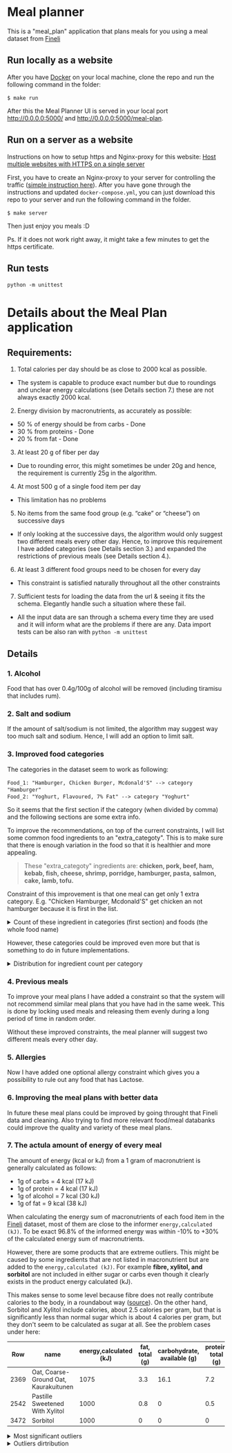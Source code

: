 # Meal planner 
This is a "meal_plan" application that plans meals for you using a meal dataset from [Fineli](https://fineli.fi/fineli/en/elintarvikkeet/resultset.csv)

## Run locally as a website
After you have [Docker](https://www.docker.com/get-started) on your local machine, clone the repo and run the following command in the folder:
```
$ make run
```
After this the Meal Planner UI is served in your local port http://0.0.0.0:5000/ and http://0.0.0.0:5000/meal-plan.

## Run on a server as a website
Instructions on how to setup https and Nginx-proxy for this website:
[Host multiple websites with HTTPS on a single server](https://medium.com/@francoisromain/host-multiple-websites-with-https-inside-docker-containers-on-a-single-server-18467484ab95)

First, you have to create an Nginx-proxy to your server for controlling the traffic ([simple instruction here](https://medium.com/@francoisromain/host-multiple-websites-with-https-inside-docker-containers-on-a-single-server-18467484ab95)). After you have gone through the instructions and updated `docker-compose.yml`, you can just download this repo to your server and run the following command in the folder.
```
$ make server
```

Then just enjoy you meals :D

Ps. If it does not work right away, it might take a few minutes to get the https certificate.


## Run tests
```
python -m unittest
```


# Details about the Meal Plan application

## Requirements:
1. Total calories per day should be as close to 2000 kcal as possible. 
- The system is capable to produce exact number but due to roundings and unclear energy calculations (see Details section 7.) these are not always exactly 2000 kcal.
2. Energy division by macronutrients, as accurately as possible:
- 50 % of energy should be from carbs - Done
- 30 % from proteins - Done
- 20 % from fat - Done
3. At least 20 g of fiber per day
- Due to rounding error, this might sometimes be under 20g and hence, the requirement is currently 25g in the algorithm.
4. At most 500 g of a single food item per day
- This limitation has no problems
5. No items from the same food group (e.g. “cake” or “cheese”) on successive days 
- If only looking at the successive days, the algorithm would only suggest two different meals every other day. Hence, to improve this requirement I have added categories (see Details section 3.) and expanded the restrictions of previous meals (see Details section 4.).
6. At least 3 different food groups need to be chosen for every day
- This constraint is satisfied naturally throughout all the other constraints
 
7. Sufficient tests for loading the data from the url & seeing it fits the schema. Elegantly handle such a situation where these fail.
- All the input data are san through a schema every time they are used and it will inform what are the problems if there are any. Data import tests can be also ran with `python -m unittest`

## Details
### 1. Alcohol
Food that has over 0.4g/100g of alcohol will be removed (including tiramisu that includes rum).

### 2. Salt and sodium
If the amount of salt/sodium is not limited, the algorithm may suggest way too much salt and sodium. Hence, I will add an option to limit salt.

### 3. Improved food categories
The categories in the dataset seem to work as following:
```
Food_1: "Hamburger, Chicken Burger, Mcdonald'S" --> category "Hamburger"
Food_2: "Yoghurt, Flavoured, 7% Fat" --> category "Yoghurt"
```
So it seems that the first section if the category (when divided by comma) and the following sections are some extra info.

To improve the recommendations, on top of the current constraints, I will list some common food ingredients to an "extra_categoty". This is to make sure that there is enough variation in the food so that it is healthier and more appealing. 
> These "extra_categoty" ingredients are: __chicken, pork, beef, ham, kebab, fish, cheese, shrimp, porridge, hamburger, pasta, salmon, cake, lamb, tofu.__

Constraint of this improvement is that one meal can get only 1 extra category. E.g. "Chicken Hamburger, Mcdonald'S" get chicken an not hamburger because it is first in the list.

<details>
<summary>Count of these ingredient in categories (first section) and foods (the whole food name)</summary>

Ingredient | Category count this occurs | Food count this occurs |
----------|----|-----|
chicken   | 80 | 125 |
beef      | 78 | 142 |
pork      | 54 | 106 |
cheese    | 44 | 108 |
cake      | 38 | 118 |
fish      | 37 | 83  |
porridge  | 33 | 81  |
ham       | 26 | 40  |
pasta     | 22 | 47  |
shrimp    | 14 | 15  |
salmon    | 19 | 34  |
hamburger | 10 | 39  |
lamb      | 10 | 16  |
tofu      | 9  | 11  |
kebab     | 6  | 7   |

</details>

However, these categories could be improved even more but that is something to do in future implementations.

<details>
<summary>Distribution for ingredient count per category</summary>

![ingredient_count_per_category](./tests/assets/analytics_of_input_data/ingredient_count_per_category.png)

</details>

### 4. Previous meals
To improve your meal plans I have added a constraint so that the system will not recommend similar meal plans that you have had in the same week. This is done by locking used meals and releasing them evenly during a long period of time in random order.

Without these improved constraints, the meal planner will suggest two different meals every other day.

### 5. Allergies
Now I have added one optional allergy constraint which gives you a possibility to rule out any food that has Lactose.

### 6. Improving the meal plans with better data
In future these meal plans could be improved by going throught that Fineli data and cleaning. Also trying to find more relevant food/meal databanks could improve the quality and variety of these meal plans.

### 7. The actula amount of energy of every meal
The amount of energy (kcal or kJ) from a 1 gram of macronutrient is generally calculated as follows:
- 1g of carbs = 4 kcal (17 kJ)
- 1g of protein = 4 kcal (17 kJ)
- 1g of alcohol = 7 kcal (30 kJ) 
- 1g of fat = 9 kcal (38 kJ)

When calculating the energy sum of macronutrients of each food item in the [Fineli](https://fineli.fi/fineli/en/elintarvikkeet/resultset.csv) dataset, most of them are close to the informer `energy,calculated (kJ)`. To be exact 96.8% of the informed energy was within -10% to +30% of the calculated energy sum of macronutrients. 

However, there are some products that are extreme outliers. This might be caused by some ingredients that are not listed in macronutrient but are added to the `energy,calculated (kJ)`. For example **fibre, xylitol, and sorbitol** are not included in either sugar or carbs even though it clearly exists in the product energy calculated (kJ).

This makes sense to some level because fibre does not really contribute calories to the body, in a roundabout way ([source](https://www.ncbi.nlm.nih.gov/pubmed/30805214)).  On the other hand, Sorbitol and Xylitol include calories, about 2.5 calories per gram, but that is significantly less than normal sugar which is about 4 calories per gram, but they don't seem to be calculated as sugar at all. See the problem cases under here:

Row |                           name  |energy,calculated (kJ) | fat, total (g) | carbohydrate, available (g) | protein, total (g) | fibre, total (g) | sugars, total (g) | alcohol (g)|
----|---------------------------------|-----------------------|----------------|-----------------------------|--------------------|------------------|-------------------|------------|
2369|Oat, Coarse-Ground Oat, Kaurakuitunen |             1075 |            3.3 |                        16.1 |                7.2 |             69.7 |               0.6 |           0|
2542|Pastille Sweetened With Xylitol  |                  1000 |            0.8 |                           0 |                0.5 |                0 |                 0 |           0|
3472|Sorbitol                         |                  1000 |              0 |                           0 |                  0 |                0 |                 0 |           0|

<details>
<summary>Most significant outliers</summary>

Row  |                                               name | energy,calculated (kJ) | fat, total (g) | carbohydrate, available (g) | protein, total (g) | fibre, total (g) | sugars, total (g) | alcohol (g) | energy / sum of macronutrients |
-----|----------------------------------------------------|------------------------|----------------|-----------------------------|--------------------|------------------|-------------------|-------------|-------------|
3074 |               Rowanberry, Dried, Rowanberry Powder |                   1103 |            6.9 |                         8.2 |                8.8 |             50.3 |               7.5 |           0 |  2.001089   |
2369 |              Oat, Coarse-Ground Oat, Kaurakuitunen |                   1075 |            3.3 |                        16.1 |                7.2 |             69.7 |               0.6 |           0 |  2.061361   |
3382 |                             Seaweed, Wakame, Dried |                    696 |            2.0 |                           0 |               14.4 |             47.1 |                 0 |           0 |  2.169576   |
941  |               Chokeberry, Dried, Chokeberry Powder |                   1013 |            2.4 |                        16.3 |                5.1 |             49.1 |              14.9 |           0 |  2.226374   |
2502 |                                            Parsley |                    114 |            0.2 |                         1.1 |                1.4 |              8.0 |               0.8 |           0 |  2.275449   |
3075 |                                 Rowanberry, Sorbus |                    313 |            1.2 |                         4.2 |                1.1 |              6.5 |               4.1 |           0 |  2.306559   |
972  |                             Coffee, Instant, Drink |                      4 |           <0.1 |                        <0.1 |                0.1 |                0 |                 0 |           0 |  2.352941   |
1736 |                                Lemon, Without Skin |                    138 |            0.2 |                         2.2 |                0.6 |              2.8 |               2.2 |           0 |  2.500000   |
1614 |                                Jerusalem Artichoke |                    218 |            0.1 |                         2.9 |                1.8 |             16.4 |               2.8 |           0 |  2.604540   |
1737 |                                   Lemon, With Skin |                     90 |            0.1 |                         1.4 |                0.4 |              1.8 |               1.4 |           0 |  2.616279   |
1739 |                Lemon Juice, Unsweetened, Undiluted |                     91 |              0 |                         1.6 |                0.3 |              0.1 |               1.6 |           0 |  2.817337   |
2543 |   Pastille Sweetened With Xylitol, Added Vitamin C |                    974 |            0.8 |                         8.0 |                1.1 |                0 |               8.0 |           0 |  5.262021   |
3939 |                              Vinegar, Wine Vinegar |                     86 |              0 |                         0.5 |                  0 |                0 |               0.5 |           0 | 10.117647   |
2791 |                                     Psyllium Husks |                    728 |            0.6 |                           0 |                1.5 |             85.0 |                 0 |           0 | 15.072464   |
3938 |                                            Vinegar |                    138 |              0 |                         0.5 |                  0 |                0 |               0.5 |           0 | 16.235294   |
1406 |                             Full- Xylitol Pastille |                    937 |            0.8 |                           0 |                0.5 |                0 |                 0 |           0 | 24.087404   |
2542 |                    Pastille Sweetened With Xylitol |                   1000 |            0.8 |                           0 |                0.5 |                0 |                 0 |           0 | 25.706941   |
3300 |              Salty Liqourice Pastille, Unsweetened |                    799 |            0.2 |                           0 |                0.1 |              NaN |                 0 |           0 | 85.913978   |
1275 |  Fitness Drink With Added Vitamins, Artificiall... |                      4 |              0 |                           0 |                  0 |              0.5 |                 0 |           0 | inf         |
3662 |                           Sweet, Candy, Sugar-Free |                    812 |              0 |                           0 |                  0 |             34.0 |                 0 |           0 | inf         |
3733 |                                                Tea |                      1 |              0 |                           0 |                0.1 |                0 |                 0 |           0 | inf         |
3734 |                                     Tea, Green Tea |                      1 |              0 |                           0 |                0.1 |                0 |                 0 |           0 | inf         |
3472 |                                           Sorbitol |                   1000 |              0 |                           0 |                  0 |                0 |                 0 |           0 | inf         |
782  |                     Chewing Gum, Xylitol Sweetened |                    773 |              0 |                           0 |                  0 |              2.4 |                 0 |           0 | inf         |
76   |                   Baking Soda, Bicarbonate Of Soda |                      0 |              0 |                           0 |                  0 |                0 |                 0 |           0 | NaN         |
1184 |                                         Erythritol |                      0 |              0 |                           0 |                  0 |                0 |                 0 |           0 | NaN         |
1631 |    Juice Drink, Sugar-Free, Artificially Sweetened |                      0 |              0 |                           0 |                  0 |                0 |                 0 |           0 | NaN         |
2123 |                                      Mineral Water |                      0 |              0 |                           0 |                  0 |                0 |                 0 |           0 | NaN         |
2124 |                          Mineral Water, Low Sodium |                      0 |              0 |                           0 |                  0 |                0 |                 0 |           0 | NaN         |
2129 |    Mineral Water, Novelle Plus, With Added Calcium |                      0 |              0 |                           0 |                  0 |                0 |                 0 |           0 | NaN         |
2130 |  Mineral Water, Novelle Plus, With Added Vitami... |                      0 |              0 |                           0 |                  0 |                0 |                 0 |           0 | NaN         |
3293 |                    Salt, Rock Salt, Without Iodine |                      0 |              0 |                           0 |                  0 |                0 |                 0 |           0 | NaN         |
3379 |                            Seasalt, Without Iodine |                      0 |              0 |                           0 |                  0 |                0 |                 0 |           0 | NaN         |
3465 |                      Soft Drink, Light, Sugar-Free |                      0 |              0 |                           0 |                  0 |                0 |                 0 |           0 | NaN         |
3678 |                               Sweetener, Cyclamate |                      0 |              0 |                           0 |                  0 |                0 |                 0 |           0 | NaN         |
3680 |  Sweetener, Hermesetas Liquid, Saccharin And Cy... |                      0 |              0 |                           0 |                  0 |                0 |                 0 |           0 | NaN         |
3681 |                               Sweetener, Saccharin |                      0 |              0 |                           0 |                  0 |                0 |                 0 |           0 | NaN         |
3735 |                                    Tea, Herbal Tea |                      0 |              0 |                           0 |                  0 |                0 |                 0 |           0 | NaN         |
3953 |                                   Water, Tap Water |                      0 |              0 |                           0 |                  0 |                0 |                 0 |           0 | NaN         |

</details>
<details>
<summary>Outliers dirtribution</summary>

![energy_vs_macronutrients-ratio](./tests/assets/analytics_of_input_data/energy_vs_macronutrients-ratio_0-2.png)

</details>